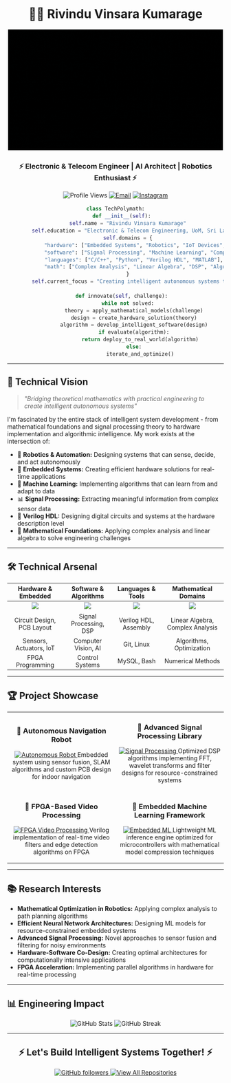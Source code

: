 <h1 align="center">👨‍💻 Rivindu Vinsara Kumarage</h1>

<!-- Add your custom animated GIF here -->
<p align="center">
  <img src="https://github.com/rivindu02/rivindu02/blob/main/github_intro.gif" width="500" alt="Animated Banner" />
</p>

<h3 align="center">⚡ Electronic & Telecom Engineer | AI Architect | Robotics Enthusiast ⚡</h3>

<p align="center">
  <img src="https://komarev.com/ghpvc/?username=rivindu02&label=Explorers&color=blueviolet&style=for-the-badge" alt="Profile Views" />
  <a href="mailto:kumaragerivindu@gmail.com"><img src="https://img.shields.io/badge/Connect-D14836?style=for-the-badge&logo=gmail&logoColor=white&label=Email" alt="Email"/></a>
  <a href="https://instagram.com/rivindu02"><img src="https://img.shields.io/badge/Follow-E4405F?style=for-the-badge&logo=instagram&logoColor=white&label=Instagram" alt="Instagram"/></a>
</p>

<div align="center">
  
  ```python
  class TechPolymath:
      def __init__(self):
          self.name = "Rivindu Vinsara Kumarage"
          self.education = "Electronic & Telecom Engineering, UoM, Sri Lanka"
          self.domains = {
              "hardware": ["Embedded Systems", "Robotics", "IoT Devices", "Circuit Design"],
              "software": ["Signal Processing", "Machine Learning", "Computer Vision"],
              "languages": ["C/C++", "Python", "Verilog HDL", "MATLAB"],
              "math": ["Complex Analysis", "Linear Algebra", "DSP", "Algorithms"]
          }
          self.current_focus = "Creating intelligent autonomous systems through hardware-software integration"
          
      def innovate(self, challenge):
          while not solved:
              theory = apply_mathematical_models(challenge)
              design = create_hardware_solution(theory)
              algorithm = develop_intelligent_software(design)
              if evaluate(algorithm):
                  return deploy_to_real_world(algorithm)
              else:
                  iterate_and_optimize()
  ```
  
</div>

---

## 🔮 Technical Vision

> *"Bridging theoretical mathematics with practical engineering to create intelligent autonomous systems"*

I'm fascinated by the entire stack of intelligent system development - from mathematical foundations and signal processing theory to hardware implementation and algorithmic intelligence. My work exists at the intersection of:

- 🤖 **Robotics & Automation:** Designing systems that can sense, decide, and act autonomously
- 🔧 **Embedded Systems:** Creating efficient hardware solutions for real-time applications
- 🧠 **Machine Learning:** Implementing algorithms that can learn from and adapt to data
- 📊 **Signal Processing:** Extracting meaningful information from complex sensor data
- 🔌 **Verilog HDL:** Designing digital circuits and systems at the hardware description level
- 📐 **Mathematical Foundations:** Applying complex analysis and linear algebra to solve engineering challenges

---

## 🛠️ Technical Arsenal

<div align="center">

**Hardware & Embedded** | **Software & Algorithms** | **Languages & Tools** | **Mathematical Domains**
:---------------------:|:------------------------:|:--------------------:|:----------------------:
<img src="https://skillicons.dev/icons?i=arduino,raspberrypi" /> | <img src="https://skillicons.dev/icons?i=tensorflow,pytorch,opencv" /> | <img src="https://skillicons.dev/icons?i=c,cpp,python,matlab" /> | <img src="https://skillicons.dev/icons?i=latex" />
Circuit Design, PCB Layout | Signal Processing, DSP | Verilog HDL, Assembly | Linear Algebra, Complex Analysis
Sensors, Actuators, IoT | Computer Vision, AI | Git, Linux | Algorithms, Optimization
FPGA Programming | Control Systems | MySQL, Bash | Numerical Methods

</div>

---

## 🏆 Project Showcase

<table>
  <tr>
    <td width="50%">
      <h3 align="center">🤖 Autonomous Navigation Robot</h3>
      <p align="center">
        <a href="https://github.com/rivindu02/autonomous-robot" target="_blank">
          <img src="/api/placeholder/500/300" alt="Autonomous Robot" width="100%" />
        </a>
        <span>Embedded system using sensor fusion, SLAM algorithms and custom PCB design for indoor navigation</span>
      </p>
    </td>
    <td width="50%">
      <h3 align="center">📡 Advanced Signal Processing Library</h3>
      <p align="center">
        <a href="https://github.com/rivindu02/signal-processing" target="_blank">
          <img src="/api/placeholder/500/300" alt="Signal Processing" width="100%" />
        </a>
        <span>Optimized DSP algorithms implementing FFT, wavelet transforms and filter designs for resource-constrained systems</span>
      </p>
    </td>
  </tr>
  <tr>
    <td width="50%">
      <h3 align="center">🔌 FPGA-Based Video Processing</h3>
      <p align="center">
        <a href="https://github.com/rivindu02/fpga-video" target="_blank">
          <img src="/api/placeholder/500/300" alt="FPGA Video Processing" width="100%" />
        </a>
        <span>Verilog implementation of real-time video filters and edge detection algorithms on FPGA</span>
      </p>
    </td>
    <td width="50%">
      <h3 align="center">🧠 Embedded Machine Learning Framework</h3>
      <p align="center">
        <a href="https://github.com/rivindu02/embedded-ml" target="_blank">
          <img src="/api/placeholder/500/300" alt="Embedded ML" width="100%" />
        </a>
        <span>Lightweight ML inference engine optimized for microcontrollers with mathematical model compression techniques</span>
      </p>
    </td>
  </tr>
</table>

---

## 📚 Research Interests

- **Mathematical Optimization in Robotics:** Applying complex analysis to path planning algorithms
- **Efficient Neural Network Architectures:** Designing ML models for resource-constrained embedded systems
- **Advanced Signal Processing:** Novel approaches to sensor fusion and filtering for noisy environments
- **Hardware-Software Co-Design:** Creating optimal architectures for computationally intensive applications
- **FPGA Acceleration:** Implementing parallel algorithms in hardware for real-time processing

---

## 📊 Engineering Impact

<p align="center">
  <img src="https://github-readme-stats.vercel.app/api?username=rivindu02&show_icons=true&theme=tokyonight&hide_border=true&bg_color=0D1117&title_color=5BCDEC&icon_color=5BCDEC&text_color=FFFFFF" width="48%" alt="GitHub Stats" />
  <img src="https://github-readme-streak-stats.herokuapp.com/?user=rivindu02&theme=tokyonight&hide_border=true&background=0D1117&ring=5BCDEC&fire=5BCDEC&currStreakLabel=5BCDEC" width="48%" alt="GitHub Streak" />
</p>

---

<h2 align="center">⚡ Let's Build Intelligent Systems Together! ⚡</h2>

<p align="center">
  <a href="https://github.com/rivindu02?tab=followers">
    <img src="https://img.shields.io/github/followers/rivindu02?label=Follow&style=social" alt="GitHub followers" />
  </a>
  <a href="https://github.com/rivindu02?tab=repositories">
    <img src="https://img.shields.io/badge/Repositories-View%20All-blue?style=flat&logo=github" alt="View All Repositories" />
  </a>
</p>
